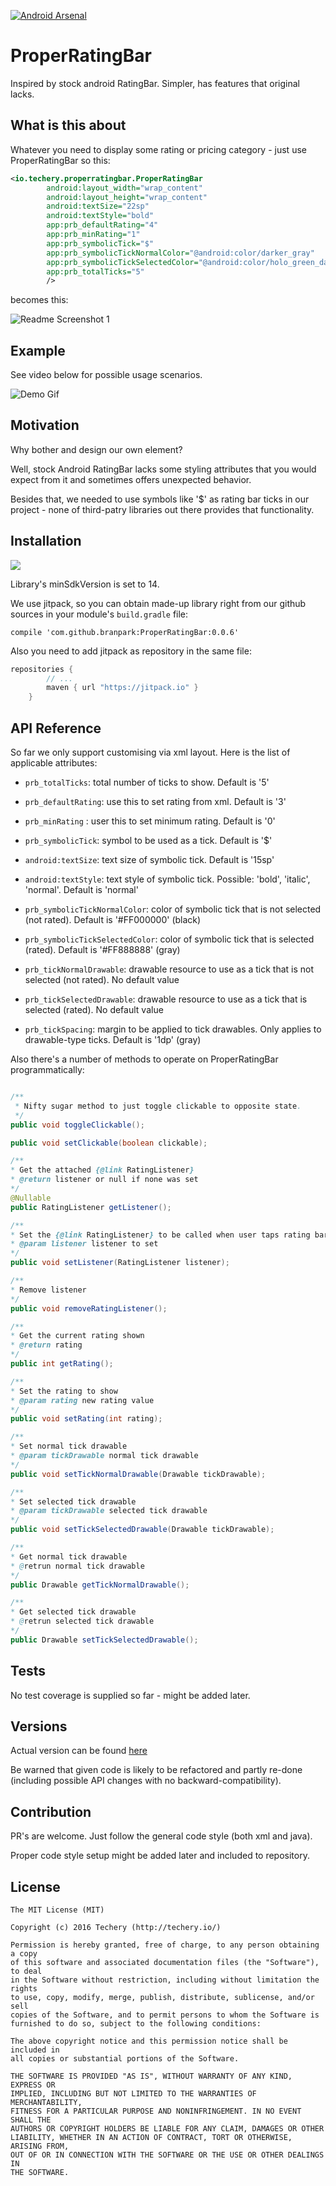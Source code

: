 [![Android Arsenal](https://img.shields.io/badge/Android%20Arsenal-ProperRatingBar-green.svg?style=flat)](http://android-arsenal.com/details/1/2669)

# ProperRatingBar
Inspired by stock android RatingBar. Simpler, has features that original lacks.

## What is this about
Whatever you need to display some rating or pricing category - just use ProperRatingBar so this:
```xml
<io.techery.properratingbar.ProperRatingBar
        android:layout_width="wrap_content"
        android:layout_height="wrap_content"
        android:textSize="22sp"
        android:textStyle="bold"
        app:prb_defaultRating="4"
		app:prb_minRating="1"
        app:prb_symbolicTick="$"
        app:prb_symbolicTickNormalColor="@android:color/darker_gray"
        app:prb_symbolicTickSelectedColor="@android:color/holo_green_dark"
        app:prb_totalTicks="5"
        />
```

becomes this:

![Readme Screenshot 1](https://raw.githubusercontent.com/techery/ProperRatingBar/master/readme_imgs/readme1.png)

## Example
See video below for possible usage scenarios.

![Demo Gif](https://raw.githubusercontent.com/techery/ProperRatingBar/master/readme_imgs/ProperRatingBar_v001_demo.gif)


## Motivation
Why bother and design our own element?

Well, stock Android RatingBar lacks some styling attributes that you would expect from it and sometimes offers unexpected behavior.

Besides that, we needed to use symbols like '$' as rating bar ticks in our project - none of third-patry libraries out there provides that functionality.

## Installation

[![](https://jitpack.io/v/techery/properratingbar.svg)](https://jitpack.io/#techery/properratingbar)

Library's minSdkVersion is set to 14.

We use jitpack, so you can obtain made-up library right from our github sources in your module's `build.gradle` file:

`compile 'com.github.branpark:ProperRatingBar:0.0.6'`

Also you need to add jitpack as repository in the same file:
```groovy
repositories {
        // ...
        maven { url "https://jitpack.io" }
    }
```

## API Reference
So far we only support customising via xml layout.
Here is the list of applicable attributes:
+ ``prb_totalTicks``: total number of ticks to show. Default is '5'
+ ``prb_defaultRating``: use this to set rating from xml. Default is '3'
+ ``prb_minRating`` : user this to set minimum rating. Default is '0'

+ ``prb_symbolicTick``: symbol to be used as a tick. Default is '$'
+ ``android:textSize``: text size of symbolic tick. Default is '15sp'
+ ``android:textStyle``: text style of symbolic tick. Possible: 'bold', 'italic', 'normal'. Default is 'normal'
+ ``prb_symbolicTickNormalColor``: color of symbolic tick that is not selected (not rated). Default is '#FF000000' (black)
+ ``prb_symbolicTickSelectedColor``: color of symbolic tick that is selected (rated). Default is '#FF888888' (gray)

+ ``prb_tickNormalDrawable``: drawable resource to use as a tick that is not selected (not rated). No default value
+ ``prb_tickSelectedDrawable``: drawable resource to use as a tick that is selected (rated). No default value
+ ``prb_tickSpacing``: margin to be applied to tick drawables. Only applies to drawable-type ticks. Default is '1dp' (gray)

Also there's a number of methods to operate on ProperRatingBar programmatically:
```java

/**
 * Nifty sugar method to just toggle clickable to opposite state.
 */
public void toggleClickable();

public void setClickable(boolean clickable);

/**
* Get the attached {@link RatingListener}
* @return listener or null if none was set
*/
@Nullable
public RatingListener getListener();

/**
* Set the {@link RatingListener} to be called when user taps rating bar's ticks
* @param listener listener to set
*/
public void setListener(RatingListener listener);

/**
* Remove listener
*/
public void removeRatingListener();

/**
* Get the current rating shown
* @return rating
*/
public int getRating();

/**
* Set the rating to show
* @param rating new rating value
*/
public void setRating(int rating);

/**
* Set normal tick drawable
* @param tickDrawable normal tick drawable
*/
public void setTickNormalDrawable(Drawable tickDrawable);

/**
* Set selected tick drawable
* @param tickDrawable selected tick drawable
*/
public void setTickSelectedDrawable(Drawable tickDrawable);

/**
* Get normal tick drawable
* @retrun normal tick drawable
*/
public Drawable getTickNormalDrawable();

/**
* Get selected tick drawable
* @retrun selected tick drawable
*/
public Drawable setTickSelectedDrawable();

```

## Tests

No test coverage is supplied so far - might be added later.

## Versions

Actual version can be found [here](https://github.com/techery/ProperRatingBar/releases/latest)

Be warned that given code is likely to be refactored and partly re-done (including possible API changes with no backward-compatibility).

## Contribution

PR's are welcome. Just follow the general code style (both xml and java).

Proper code style setup might be added later and included to repository.

## License

    The MIT License (MIT)

    Copyright (c) 2016 Techery (http://techery.io/)

    Permission is hereby granted, free of charge, to any person obtaining a copy
    of this software and associated documentation files (the "Software"), to deal
    in the Software without restriction, including without limitation the rights
    to use, copy, modify, merge, publish, distribute, sublicense, and/or sell
    copies of the Software, and to permit persons to whom the Software is
    furnished to do so, subject to the following conditions:

    The above copyright notice and this permission notice shall be included in
    all copies or substantial portions of the Software.

    THE SOFTWARE IS PROVIDED "AS IS", WITHOUT WARRANTY OF ANY KIND, EXPRESS OR
    IMPLIED, INCLUDING BUT NOT LIMITED TO THE WARRANTIES OF MERCHANTABILITY,
    FITNESS FOR A PARTICULAR PURPOSE AND NONINFRINGEMENT. IN NO EVENT SHALL THE
    AUTHORS OR COPYRIGHT HOLDERS BE LIABLE FOR ANY CLAIM, DAMAGES OR OTHER
    LIABILITY, WHETHER IN AN ACTION OF CONTRACT, TORT OR OTHERWISE, ARISING FROM,
    OUT OF OR IN CONNECTION WITH THE SOFTWARE OR THE USE OR OTHER DEALINGS IN
    THE SOFTWARE.
